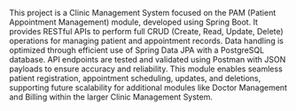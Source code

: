 This project is a Clinic Management System focused on the PAM (Patient Appointment Management) module, developed using Spring Boot. It provides RESTful APIs to perform full CRUD (Create, Read, Update, Delete) operations for managing patient and appointment records. Data handling is optimized through efficient use of Spring Data JPA with a PostgreSQL database. API endpoints are tested and validated using Postman with JSON payloads to ensure accuracy and reliability. This module enables seamless patient registration, appointment scheduling, updates, and deletions, supporting future scalability for additional modules like Doctor Management and Billing within the larger Clinic Management System.
